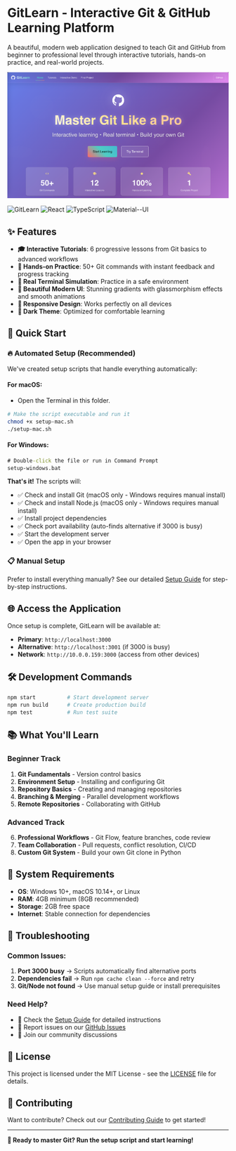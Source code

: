 # GitLearn - Interactive Git & GitHub Learning Platform

A beautiful, modern web application designed to teach Git and GitHub from beginner to professional level through interactive tutorials, hands-on practice, and real-world projects.

![GitLearn Homepage](./HomeScreen-GitLearn.png)

![GitLearn](https://img.shields.io/badge/License-MIT-blue.svg)
![React](https://img.shields.io/badge/React-19+-blue.svg)
![TypeScript](https://img.shields.io/badge/TypeScript-4.9+-blue.svg)
![Material--UI](https://img.shields.io/badge/Material--UI-7+-purple.svg)

## ✨ Features

- **🎓 Interactive Tutorials**: 6 progressive lessons from Git basics to advanced workflows
- **🎯 Hands-on Practice**: 50+ Git commands with instant feedback and progress tracking
- **🚀 Real Terminal Simulation**: Practice in a safe environment
- **🎨 Beautiful Modern UI**: Stunning gradients with glassmorphism effects and smooth animations
- **📱 Responsive Design**: Works perfectly on all devices
- **🌙 Dark Theme**: Optimized for comfortable learning

## 🚀 Quick Start

### 🔥 **Automated Setup (Recommended)**

We've created setup scripts that handle everything automatically:

#### **For macOS:**
- Open the Terminal in this folder.
```bash
# Make the script executable and run it
chmod +x setup-mac.sh
./setup-mac.sh
```

#### **For Windows:**
```cmd
# Double-click the file or run in Command Prompt
setup-windows.bat
```

**That's it!** The scripts will:
- ✅ Check and install Git (macOS only - Windows requires manual install)
- ✅ Check and install Node.js (macOS only - Windows requires manual install) 
- ✅ Install project dependencies
- ✅ Check port availability (auto-finds alternative if 3000 is busy)
- ✅ Start the development server
- ✅ Open the app in your browser

### 📋 **Manual Setup**

Prefer to install everything manually? See our detailed [Setup Guide](./setup.md) for step-by-step instructions.

## 🌐 **Access the Application**

Once setup is complete, GitLearn will be available at:
- **Primary**: `http://localhost:3000`
- **Alternative**: `http://localhost:3001` (if 3000 is busy)
- **Network**: `http://10.0.0.159:3000` (access from other devices)

## 🛠️ **Development Commands**

```bash
npm start          # Start development server
npm run build      # Create production build  
npm test           # Run test suite
```

## 📚 **What You'll Learn**

### **Beginner Track**
1. **Git Fundamentals** - Version control basics
2. **Environment Setup** - Installing and configuring Git
3. **Repository Basics** - Creating and managing repositories
4. **Branching & Merging** - Parallel development workflows
5. **Remote Repositories** - Collaborating with GitHub

### **Advanced Track**
6. **Professional Workflows** - Git Flow, feature branches, code review
7. **Team Collaboration** - Pull requests, conflict resolution, CI/CD
8. **Custom Git System** - Build your own Git clone in Python

## 🔧 **System Requirements**

- **OS**: Windows 10+, macOS 10.14+, or Linux
- **RAM**: 4GB minimum (8GB recommended)  
- **Storage**: 2GB free space
- **Internet**: Stable connection for dependencies

## 🐛 **Troubleshooting**

### **Common Issues:**

1. **Port 3000 busy** → Scripts automatically find alternative ports
2. **Dependencies fail** → Run `npm cache clean --force` and retry
3. **Git/Node not found** → Use manual setup guide or install prerequisites

### **Need Help?**
- 📖 Check the [Setup Guide](./setup.md) for detailed instructions
- 🐛 Report issues on our [GitHub Issues](https://github.com/SaiKrishna-KK/GitLearn/issues)
- 💬 Join our community discussions

## 📄 **License**

This project is licensed under the MIT License - see the [LICENSE](LICENSE) file for details.

## 🤝 **Contributing**

Want to contribute? Check out our [Contributing Guide](CONTRIBUTING.md) to get started!

---

**🚀 Ready to master Git? Run the setup script and start learning!**
